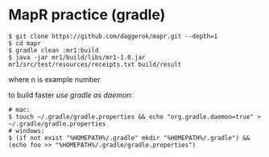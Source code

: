 MapR practice (gradle)
======================
    $ git clone https://github.com/daggerok/mapr.git --depth=1
    $ cd mapr
    $ gradle clean :mr1:build
    $ java -jar mr1/build/libs/mr1-1.0.jar mr1/src/test/resources/receipts.txt build/result

where n is example number

to build faster *use gradle as daemon*:
    
    # mac:
    $ touch ~/.gradle/gradle.properties && echo "org.gradle.daemon=true" > ~/.gradle/gradle.properties
    # windows:
    $ (if not exist "%HOMEPATH%/.gradle" mkdir "%HOMEPATH%/.gradle") && (echo foo >> "%HOMEPATH%/.gradle/gradle.properties")
